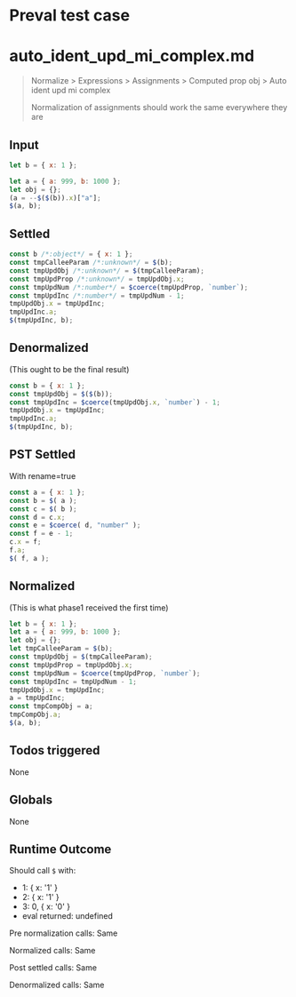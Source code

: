 # Preval test case

# auto_ident_upd_mi_complex.md

> Normalize > Expressions > Assignments > Computed prop obj > Auto ident upd mi complex
>
> Normalization of assignments should work the same everywhere they are

## Input

`````js filename=intro
let b = { x: 1 };

let a = { a: 999, b: 1000 };
let obj = {};
(a = --$($(b)).x)["a"];
$(a, b);
`````


## Settled


`````js filename=intro
const b /*:object*/ = { x: 1 };
const tmpCalleeParam /*:unknown*/ = $(b);
const tmpUpdObj /*:unknown*/ = $(tmpCalleeParam);
const tmpUpdProp /*:unknown*/ = tmpUpdObj.x;
const tmpUpdNum /*:number*/ = $coerce(tmpUpdProp, `number`);
const tmpUpdInc /*:number*/ = tmpUpdNum - 1;
tmpUpdObj.x = tmpUpdInc;
tmpUpdInc.a;
$(tmpUpdInc, b);
`````


## Denormalized
(This ought to be the final result)

`````js filename=intro
const b = { x: 1 };
const tmpUpdObj = $($(b));
const tmpUpdInc = $coerce(tmpUpdObj.x, `number`) - 1;
tmpUpdObj.x = tmpUpdInc;
tmpUpdInc.a;
$(tmpUpdInc, b);
`````


## PST Settled
With rename=true

`````js filename=intro
const a = { x: 1 };
const b = $( a );
const c = $( b );
const d = c.x;
const e = $coerce( d, "number" );
const f = e - 1;
c.x = f;
f.a;
$( f, a );
`````


## Normalized
(This is what phase1 received the first time)

`````js filename=intro
let b = { x: 1 };
let a = { a: 999, b: 1000 };
let obj = {};
let tmpCalleeParam = $(b);
const tmpUpdObj = $(tmpCalleeParam);
const tmpUpdProp = tmpUpdObj.x;
const tmpUpdNum = $coerce(tmpUpdProp, `number`);
const tmpUpdInc = tmpUpdNum - 1;
tmpUpdObj.x = tmpUpdInc;
a = tmpUpdInc;
const tmpCompObj = a;
tmpCompObj.a;
$(a, b);
`````


## Todos triggered


None


## Globals


None


## Runtime Outcome


Should call `$` with:
 - 1: { x: '1' }
 - 2: { x: '1' }
 - 3: 0, { x: '0' }
 - eval returned: undefined

Pre normalization calls: Same

Normalized calls: Same

Post settled calls: Same

Denormalized calls: Same
